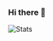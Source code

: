 ### Hi there 👋

![Stats](https://github-readme-stats.vercel.app/api?username=django-djack&show_icons=true&theme=cobalt)
